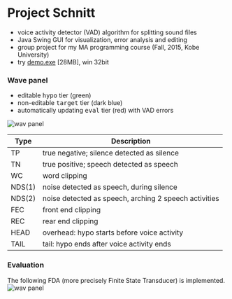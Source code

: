 # Project Schnitt
* voice activity detector (VAD) algorithm for splitting sound files
* Java Swing GUI for visualization, error analysis and editing
* group project for my MA programming course (Fall, 2015, Kobe University)
* try [demo.exe](https://github.com/kinokocchi/Schnitt/blob/master/Schnitt/etc/schnitt-wavpanel-demo.exe) [28MB], win 32bit
 


### Wave panel
  * editable <tt>hypo</tt> tier (green)
  * non-editable <tt>target</tt> tier (dark blue)
  * automatically updating <tt>eval</tt> tier (red) with VAD errors
  
![wav panel](https://github.com/kinokocchi/schnitt/blob/master/doc/wavpanel_20151127.png)

Type  | Description
------|------------------------------------------------------
TP    |true negative; silence detected as silence
TN    |true positive; speech detected as speech
WC    |word clipping 
NDS(1)|noise detected as speech, during silence
NDS(2)|noise detected as speech, arching 2 speech activities
FEC 	|front end clipping
REC 	|rear end clipping
HEAD 	|overhead: hypo starts before voice activity
TAIL 	|tail: hypo ends after voice activity ends


### Evaluation 
The following FDA (more precisely Finite State Transducer) is implemented.
![wav panel](https://github.com/kinokocchi/schnitt/blob/master/doc/vad-trans.png)



